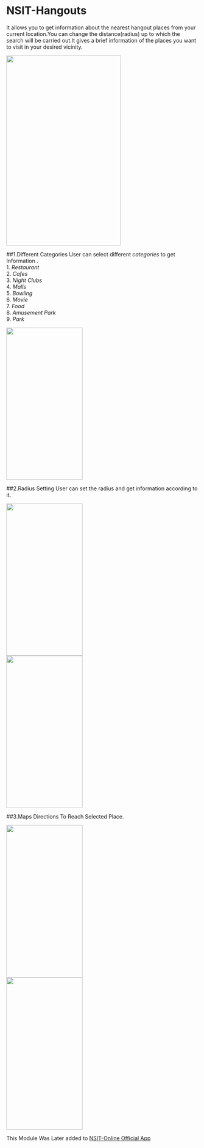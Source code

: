 # NSIT-Hangouts
It allows you to get information about the nearest hangout places from your current location.You can change the distance(radius) up to which the search will be carried out.It gives a brief information of the places you want to visit in your desired vicinity.

<img src="/../master/ScreenShots/Screenshot_2015-10-22-17-49-37.png" width="300" height="500"> <br />

##1.Different Categories
User can select different *categories* to get Information . <br />
    1. *Restaurant*  <br />
    2. *Cafes*  <br />
    3. *Night Clubs*  <br />
    4. *Malls*  <br />
    5. *Bowling*  <br />
    6. *Movie*  <br />
    7. *Food* <br />
    8. *Amusement Park* <br />
    9. *Park* <br />

<img src="/../master/ScreenShots/Screenshot_2015-10-22-17-49-17.png" width="200" height="400"> <br />

##2.Radius Setting
User can set the radius and get information according to it. <br />

<img src="/../master/ScreenShots/Screenshot_2015-09-29-21-15-38.png" width="200" height="400"> <br />
<img src="/../master/ScreenShots/Screenshot_2015-09-29-05-49-58.png" width="200" height="400"> <br />

##3.Maps
Directions To Reach Selected Place. <br />

<img src="/../master/ScreenShots/Screenshot_2015-09-29-05-50-19.png" width="200" height="400"> <br />
<img src="/../master/ScreenShots/Screenshot_2015-09-29-02-27-50.png" width="200" height="400"> <br />

This Module Was Later added to  [NSIT-Online Official App](https://github.com/sgaggarwal2009/NSIT-App-v2) 

    
